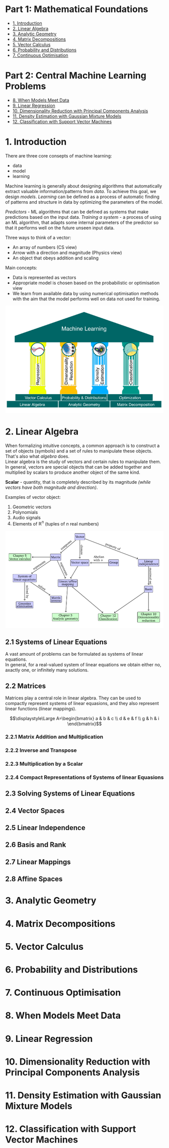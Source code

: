 # Part 1: Mathematical Foundations
- [1. Introduction](#1-introduction)
- [2. Linear Algebra](#2-linear-algebra)
- [3. Analytic Geometry](#3-analytic-geometry)
- [4. Matrix Decompositions](#4-matrix-decompositions)
- [5. Vector Calculus](#5-vector-calculus)
- [6. Probability and Distributions](#6-probability-and-distributions)
- [7. Continuous Optimisation](#7-continuous-optimisation)

# Part 2: Central Machine Learning Problems
- [8. When Models Meet Data](#8-when-models-meet-data)
- [9. Linear Regression](#9-linear-regression)
- [10. Dimensionality Reduction with Principal Components Analysis](#10-dimensionality-reduction-with-principal-components-analysis)
- [11. Density Estimation with Gaussian Mixture Models](#11-density-estimation-with-gaussian-mixture-models)
- [12. Classification with Support Vector Machines](#12-classification-with-support-vector-machines)

# 1. Introduction
There are three core consepts of machine learning: 
- data
- model
- learning

Machine learning is generally about designing algorithms that automatically extract valuable information/patterns from *data*. 
To achieve this goal, we design *models*.
*Learning* can be defined as a process of automatic finding of patterns and structure in data by optimizing the parameters of the model.

*Predictors* - ML algorithms that can be defined as systems that make predictions based on the input data.
*Training a system* - a process of using an ML algorithm, that adapts some internal parameters of the predictor so that it performs well on the future unseen input data. 

Three ways to think of a vector:
- An array of numbers (CS view)
- Arrow with a direction and magnitude (Physics view)
- An object that obeys addition and scaling

Main concepts:
- Data is represented as vectors
- Appropriate model is chosen based on the probabilistic or optimisation view
- We learn from available data by using numerical optimisation methods with the aim that the model performs well on data not used for training.

![ml structure](./img/fig11.png)

# 2. Linear Algebra
When formalizing intuitive concepts, a common approach is to construct a set of objects (symbols) and a set of rules to manipulate these objects. That's also what *algebra* does. <br>
Linear algebra is the study of vectors and certain rules to manipulate them. <br>
In general, vectors are special objects that can be added together and multiplied by scalars to produce another object of the same kind. 

**Scalar** - quantity, that is completely described by its magnitude *(while vectors have both magnitude and direction)*.

Examples of vector object:
1. Geometric vectors
2. Polynomials
3. Audio signals
4. Elements of $\mathbb{R}^n$ (tuples of *n* real numbers) <br>

![ml structure](./img/fig21.png)

## 2.1 Systems of Linear Equations
A vast amount of problems can be formulated as systems of linear equations. <br>
In general, for a real-valued system of linear equations we obtain either no, axactly one, or infinitely many solutions. 

## 2.2 Matrices
Matrices play a central role in linear algebra. They can be used to compactly represent systems of linear equasions, and they also represent linear functions (linear mappings). <br>

$$\displaystyle\Large A=\begin{bmatrix} a & b & c \\ 
d & e & f \\ 
g & h & i \end{bmatrix}$$



### 2.2.1 Matrix Addition and Multiplication
### 2.2.2 Inverse and Transpose
### 2.2.3 Multiplication by a Scalar
### 2.2.4 Compact Representations of Systems of linear Equasions

## 2.3 Solving Systems of Linear Equations
## 2.4 Vector Spaces
## 2.5 Linear Independence
## 2.6 Basis and Rank
## 2.7 Linear Mappings
## 2.8 Affine Spaces


# 3. Analytic Geometry
# 4. Matrix Decompositions
# 5. Vector Calculus
# 6. Probability and Distributions
# 7. Continuous Optimisation
# 8. When Models Meet Data
# 9. Linear Regression
# 10. Dimensionality Reduction with Principal Components Analysis
# 11. Density Estimation with Gaussian Mixture Models
# 12. Classification with Support Vector Machines
